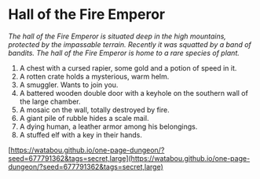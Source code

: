 # Hall of the Fire Emperor

_The hall of the Fire Emperor is situated deep in the high mountains, protected by the impassable terrain. Recently it was squatted by a band of bandits. The hall of the Fire Emperor is home to a rare species of plant._

1. A chest with a cursed rapier, some gold and a potion of speed in it.
2. A rotten crate holds a mysterious, warm helm.
3. A smuggler. Wants to join you.
4. A battered wooden double door with a keyhole on the southern wall of the large chamber.
5. A mosaic on the wall, totally destroyed by fire.
6. A giant pile of rubble hides a scale mail.
7. A dying human, a leather armor among his belongings.
8. A stuffed elf with a key in their hands.

[https://watabou.github.io/one-page-dungeon/?seed=677791362&tags=secret,large](https://watabou.github.io/one-page-dungeon/?seed=677791362&tags=secret,large)
